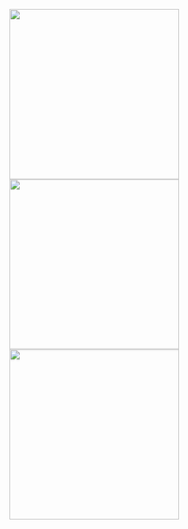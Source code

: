 <p float="left">
  <img src="https://raw.githubusercontent.com/wiki/DenchiSoft/VTubeStudio/img/main_1.jpg" width="300" />
  <img src="https://raw.githubusercontent.com/wiki/DenchiSoft/VTubeStudio/img/main_2.jpg" width="300" />
  <img src="https://raw.githubusercontent.com/wiki/DenchiSoft/VTubeStudio/img/main_3.jpg" width="300" />
</p>
